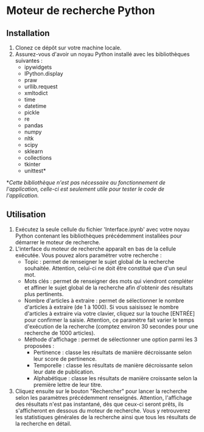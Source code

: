 # Moteur de recherche Python

## Installation

1. Clonez ce dépôt sur votre machine locale.
2. Assurez-vous d'avoir un noyau Python installé avec les bibliothèques suivantes :
    - ipywidgets
    - IPython.display
    - praw
    - urllib.request
    - xmltodict
    - time
    - datetime
    - pickle
    - re
    - pandas
    - numpy
    - nltk
    - scipy
    - sklearn
    - collections
    - tkinter
    - unittest*

**Cette bibliothèque n'est pas nécessaire au fonctionnement de l'application, celle-ci est seulement utile pour tester le code de l'application.*

## Utilisation

1. Exécutez la seule cellule du fichier 'Interface.ipynb' avec votre noyau Python contenant les bibliothèques précédemment installées pour démarrer le moteur de recherche.
2. L'interface du moteur de recherche apparaît en bas de la cellule exécutée. Vous pouvez alors paramétrer votre recherche :
    - Topic : permet de renseigner le sujet global de la recherche souhaitée. Attention, celui-ci ne doit être constitué que d'un seul mot.
    - Mots clés : permet de renseigner des mots qui viendront compléter et affiner le sujet global de la recherche afin d'obtenir des résultats plus pertinents.
    - Nombre d'articles à extraire : permet de sélectionner le nombre d'articles à extraire (de 1 à 1000). Si vous saisissez le nombre d'articles à extraire via votre clavier, cliquez sur la touche [ENTRÉE] pour confirmer la saisie. Attention, ce paramètre fait varier le temps d'exécution de la recherche (comptez environ 30 secondes pour une recherche de 1000 articles).
    - Méthode d'affichage : permet de sélectionner une option parmi les 3 proposées :
        - Pertinence : classe les résultats de manière décroissante selon leur score de pertinence.
        - Temporelle : classe les résultats de manière décroissante selon leur date de publication.
        - Alphabétique : classe les résultats de manière croissante selon la première lettre de leur titre.
3. Cliquez ensuite sur le bouton "Rechercher" pour lancer la recherche selon les paramètres précédemment renseignés. Attention, l'affichage des résultats n'est pas instantané, dès que ceux-ci seront prêts, ils s'afficheront en dessous du moteur de recherche. Vous y retrouverez les statistiques générales de la recherche ainsi que tous les résultats de la recherche en détail.